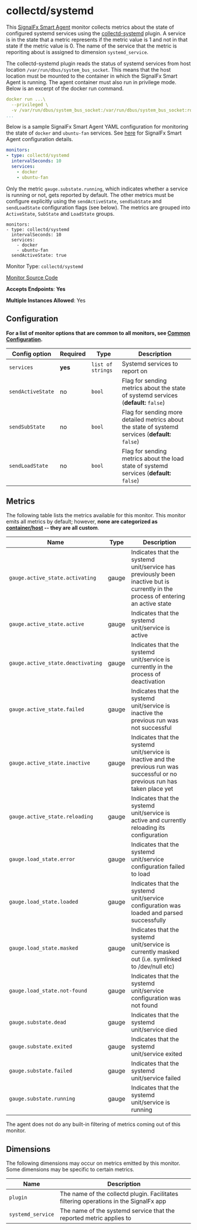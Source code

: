 <!--- GENERATED BY gomplate from scripts/docs/monitor-page.md.tmpl --->

# collectd/systemd

This [SignalFx Smart Agent](https://github.com/signalfx/signalfx-agent) monitor collects metrics about the state of
configured systemd services using the [collectd-systemd](https://github.com/signalfx/collectd-systemd)
plugin. A service is in the state that a metric represents if the metric value is 1 and not in that state if the
metric value is 0. The name of the service that the metric is reporiting about is assigned to dimension
`systemd_service`.

The collectd-systemd plugin reads the status of systemd services from host location `/var/run/dbus/system_bus_socket`.
This means that the host location must be mounted to the container in which the SignalFx Smart Agent is running.
The agent container must also run in privilege mode. Below is an excerpt of the docker run command.
```yaml
docker run ...\
  --privileged \
  -v /var/run/dbus/system_bus_socket:/var/run/dbus/system_bus_socket:ro \
...
```
Below is a sample SignalFx Smart Agent YAML configuration for monitoring the state of `docker` and `ubuntu-fan`
services. See [here](https://github.com/signalfx/signalfx-agent#configuration) for SignalFx Smart Agent
configuration details.
```yaml
monitors:
- type: collectd/systemd
  intervalSeconds: 10
  services:
    - docker
    - ubuntu-fan
```
Only the metric `gauge.substate.running`, which indicates whether a service is running or not, gets reported by default.
The other metrics must be configure explicitly using the `sendActiveState`, `sendSubState` and `sendLoadState`
configuration flags (see below). The metrics are grouped into `ActiveState`, `SubState` and `LoadState` groups.
```
monitors:
- type: collectd/systemd
  intervalSeconds: 10
  services:
    - docker
    - ubuntu-fan
  sendActiveState: true
```


Monitor Type: `collectd/systemd`

[Monitor Source Code](https://github.com/signalfx/signalfx-agent/tree/master/internal/monitors/collectd/systemd)

**Accepts Endpoints**: **Yes**

**Multiple Instances Allowed**: Yes

## Configuration

**For a list of monitor options that are common to all monitors, see [Common
Configuration](../monitor-config.md#common-configuration).**


| Config option | Required | Type | Description |
| --- | --- | --- | --- |
| `services` | **yes** | `list of strings` | Systemd services to report on |
| `sendActiveState` | no | `bool` | Flag for sending metrics about the state of systemd services (**default:** `false`) |
| `sendSubState` | no | `bool` | Flag for sending more detailed metrics about the state of systemd services (**default:** `false`) |
| `sendLoadState` | no | `bool` | Flag for sending metrics about the load state of systemd services (**default:** `false`) |


## Metrics

The following table lists the metrics available for this monitor.
This monitor emits all metrics by default; however, **none are categorized as [container/host](https://docs.signalfx.com/en/latest/admin-guide/usage.html#about-custom-bundled-and-high-resolution-metrics) -- they are all custom**.


| Name | Type | Description |
| ---  | ---  | ---         |
| `gauge.active_state.activating` | gauge | Indicates that the systemd unit/service has previously been inactive but is currently in the process of entering an active state |
| `gauge.active_state.active` | gauge | Indicates that the systemd unit/service is active |
| `gauge.active_state.deactivating` | gauge | Indicates that the systemd unit/service is currently in the process of deactivation |
| `gauge.active_state.failed` | gauge | Indicates that the systemd unit/service is inactive the previous run was not successful |
| `gauge.active_state.inactive` | gauge | Indicates that the systemd unit/service is inactive and the previous run was successful or no previous run has taken place yet |
| `gauge.active_state.reloading` | gauge | Indicates that the systemd unit/service is active and currently reloading its configuration |
| `gauge.load_state.error` | gauge | Indicates that the systemd unit/service configuration failed to load |
| `gauge.load_state.loaded` | gauge | Indicates that the systemd unit/service configuration was loaded and parsed successfully |
| `gauge.load_state.masked` | gauge | Indicates that the systemd unit/service is currently masked out (i.e. symlinked to /dev/null etc) |
| `gauge.load_state.not-found` | gauge | Indicates that the systemd unit/service configuration was not found |
| `gauge.substate.dead` | gauge | Indicates that the systemd unit/service died |
| `gauge.substate.exited` | gauge | Indicates that the systemd unit/service exited |
| `gauge.substate.failed` | gauge | Indicates that the systemd unit/service failed |
| `gauge.substate.running` | gauge | Indicates that the systemd unit/service is running |


The agent does not do any built-in filtering of metrics coming out of this
monitor.
## Dimensions

The following dimensions may occur on metrics emitted by this monitor.  Some
dimensions may be specific to certain metrics.

| Name | Description |
| ---  | ---         |
| `plugin` | The name of the collectd plugin. Facilitates filtering operations in the SignalFx app |
| `systemd_service` | The name of the systemd service that the reported metric applies to |



